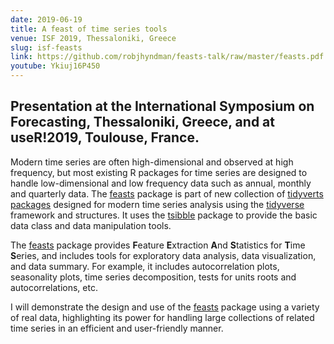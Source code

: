```yaml
---
date: 2019-06-19
title: A feast of time series tools
venue: ISF 2019, Thessaloniki, Greece
slug: isf-feasts
link: https://github.com/robjhyndman/feasts-talk/raw/master/feasts.pdf
youtube: Ykiuj16P450
---
```


## Presentation at the International Symposium on Forecasting, Thessaloniki, Greece, and at useR!2019, Toulouse, France.

Modern time series are often high-dimensional and observed at high frequency, but most existing R packages for time series are designed to handle low-dimensional and low frequency data such as annual, monthly and quarterly data. The [feasts](http://feasts.tidyverts.org) package is part of new collection of [tidyverts packages](http://tidyverts.org) designed for modern time series analysis using the [tidyverse](http://tidyverse.org) framework and structures. It uses the [tsibble](http://tsibble.tidyverts.org) package to provide the basic data class and data manipulation tools.

The [feasts](http://feasts.tidyverts.org) package provides **F**eature **E**xtraction **A**nd **S**tatistics for **T**ime **S**eries, and includes tools for exploratory data analysis, data visualization, and data summary. For example, it includes autocorrelation plots, seasonality plots, time series decomposition, tests for units roots and autocorrelations, etc.

I will demonstrate the design and use of the [feasts](http://feasts.tidyverts.org) package using a variety of real data, highlighting its power for handling large collections of related time series in an efficient and user-friendly manner.
